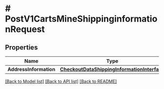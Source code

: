 # # PostV1CartsMineShippinginformationRequest


## Properties 


Name | Type | Description | Notes
------------ | ------------- | ------------- | -------------
**AddressInformation**| [**CheckoutDataShippingInformationInterface**](CheckoutDataShippingInformationInterface.md) |   |


[[Back to Model list]](../../README.md#models) [[Back to API list]](../../README.md#endpoints) [[Back to README]](../../README.md)

